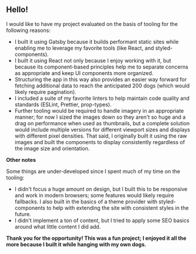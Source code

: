 ## Hello!

I would like to have my project evaluated on the basis of tooling for the following reasons:

* I built it using Gatsby because it builds performant static sites while enabling me to leverage my favorite tools (like React, and styled-components).
* I built it using React not only because I enjoy working with it, but because its component-based principles help me to separate concerns as appropriate and keep UI components more organized.
* Structuring the app in this way also provides an easier way forward for fetching additional data to reach the anticipated 200 dogs (which would likely require pagination).
* I included a suite of my favorite linters to help maintain code quality and standards (ESLint, Prettier, prop-types).
* Further tooling would be required to handle imagery in an appropriate manner; for now I sized the images down so they aren't so huge and a drag on performance when used as thumbnails, but a complete solution would include multiple versions for different viewport sizes and displays with different pixel densities. That said, I originally built it using the raw images and built the components to display consistently regardless of the image size and orientation. 

**Other notes**

Some things are under-developed since I spent much of my time on the tooling:

* I didn't focus a huge amount on design, but I built this to be responsive and work in modern browsers; some features would likely require fallbacks. I also built in the basics of a theme provider with styled-components to help with extending the site with consistent styles in the future. 
* I didn't implement a ton of content, but I tried to apply some SEO basics around what little content I did add.

**Thank you for the opportunity! This was a fun project; I enjoyed it all the more because I built it while hanging with my own dogs.**
